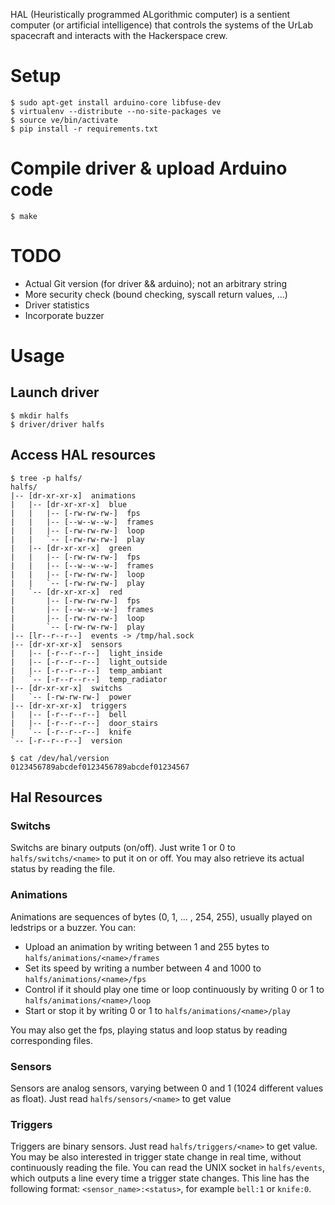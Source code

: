 HAL (Heuristically programmed ALgorithmic computer) is a sentient computer 
(or artificial intelligence) that controls the systems of the UrLab spacecraft 
and interacts with the Hackerspace crew.

# Setup

	$ sudo apt-get install arduino-core libfuse-dev
	$ virtualenv --distribute --no-site-packages ve
	$ source ve/bin/activate
	$ pip install -r requirements.txt

# Compile driver & upload Arduino code
	
	$ make

# TODO

* Actual Git version (for driver && arduino); not an arbitrary string
* More security check (bound checking, syscall return values, ...)
* Driver statistics
* Incorporate buzzer

# Usage
## Launch driver

	$ mkdir halfs
	$ driver/driver halfs

## Access HAL resources

	$ tree -p halfs/
	halfs/
	|-- [dr-xr-xr-x]  animations
	|   |-- [dr-xr-xr-x]  blue
	|   |   |-- [-rw-rw-rw-]  fps
	|   |   |-- [--w--w--w-]  frames
	|   |   |-- [-rw-rw-rw-]  loop
	|   |   `-- [-rw-rw-rw-]  play
	|   |-- [dr-xr-xr-x]  green
	|   |   |-- [-rw-rw-rw-]  fps
	|   |   |-- [--w--w--w-]  frames
	|   |   |-- [-rw-rw-rw-]  loop
	|   |   `-- [-rw-rw-rw-]  play
	|   `-- [dr-xr-xr-x]  red
	|       |-- [-rw-rw-rw-]  fps
	|       |-- [--w--w--w-]  frames
	|       |-- [-rw-rw-rw-]  loop
	|       `-- [-rw-rw-rw-]  play
	|-- [lr--r--r--]  events -> /tmp/hal.sock
	|-- [dr-xr-xr-x]  sensors
	|   |-- [-r--r--r--]  light_inside
	|   |-- [-r--r--r--]  light_outside
	|   |-- [-r--r--r--]  temp_ambiant
	|   `-- [-r--r--r--]  temp_radiator
	|-- [dr-xr-xr-x]  switchs
	|   `-- [-rw-rw-rw-]  power
	|-- [dr-xr-xr-x]  triggers
	|   |-- [-r--r--r--]  bell
	|   |-- [-r--r--r--]  door_stairs
	|   `-- [-r--r--r--]  knife
	`-- [-r--r--r--]  version

	$ cat /dev/hal/version
	0123456789abcdef0123456789abcdef01234567

## Hal Resources
### Switchs 

Switchs are binary outputs (on/off). Just write 1 or 0 to `halfs/switchs/<name>`
to put it on or off. You may also retrieve its actual status by reading the file.


### Animations

Animations are sequences of bytes (0, 1, ... , 254, 255), usually played on 
ledstrips or a buzzer. You can:

* Upload an animation by writing between 1 and 255 bytes to `halfs/animations/<name>/frames`
* Set its speed by writing a number between 4 and 1000 to `halfs/animations/<name>/fps`
* Control if it should play one time or loop continuously by writing 0 or 1 to `halfs/animations/<name>/loop`
* Start or stop it by writing 0 or 1 to `halfs/animations/<name>/play`

You may also get the fps, playing status and loop status by reading corresponding files.

### Sensors

Sensors are analog sensors, varying between 0 and 1 (1024 different values as float).
Just read `halfs/sensors/<name>` to get value

### Triggers

Triggers are binary sensors. Just read `halfs/triggers/<name>` to get value.
You may be also interested in trigger state change in real time, without 
continuously reading the file. You can read the UNIX socket in `halfs/events`,
which outputs a line every time a trigger state changes. This line has the
following format: `<sensor_name>:<status>`, for example `bell:1` or `knife:0`.
